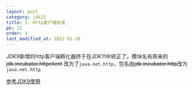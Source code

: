 ```yaml
---
layout: post
category: jdk11
title: 1. Http客户端标准
pk: 11
order: 1
last_modified_at: 2022-01-26
---
```


JDK9新增的http客户端孵化器终于在JDK11中转正了。模块名有原来的~~jdk.incubator.httpclient~~
改为了`java.net.http`，包名由~~jdk.incubator.http~~改为`java.net.http`

[参考JDK9使用](../jdk9/13.http2-client.md)
